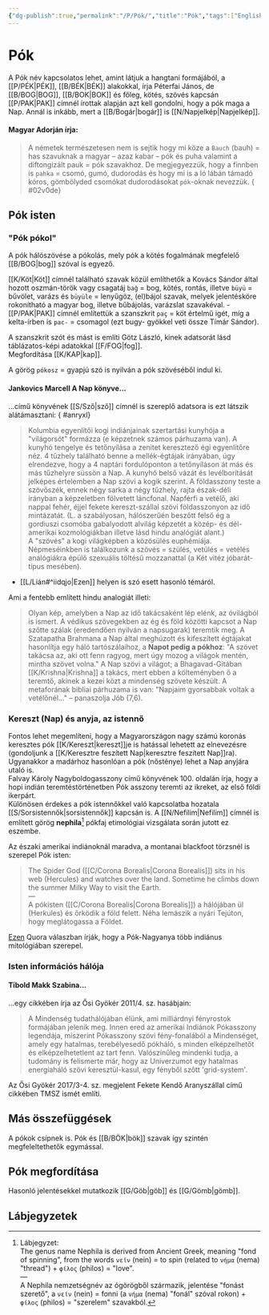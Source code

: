 ```yaml
---
{"dg-publish":true,"permalink":"/P/Pók/","title":"Pók","tags":["Englishtexttranslated"],"created":"2025-04-15T14:47","updated":"2025-04-15T14:48"}
---
```



# Pók

A Pók név kapcsolatos lehet, amint látjuk a hangtani formájából, a [[P/PÉK\|PÉK]], [[B/BÉK\|BÉK]] alakokkal, írja Péterfai János, de [[B/BOG\|BOG]], [[B/BOK\|BOK]] és főleg, kötés, szövés kapcsán [[P/PAK\|PAK]] címnél írottak alapján azt kell gondolni, hogy a pók maga a Nap. Annál is inkább, mert a [[B/Bogár\|bogár]] is [[N/Napjelkép\|Napjelkép]].  

#### Magyar Adorján írja:

> A németek természetesen nem is sejtik hogy mi köze a `Bauch` (bauh) = has szavuknak a magyar – azaz kabar – pók és puha valamint a diftongizált pauk = pók szavakhoz. De megjegyezzük, hogy a finnben is `pahka` = csomó, gumó, dudorodás és hogy mi is a ló lábán támadó kóros, gömbölyded csomókat dudorodásokat `pók`-oknak nevezzük.
{ #02v0de}


## Pók isten

### "Pók pókol"

A pók hálószövése a pókolás, mely pók a kötés fogalmának megfelelő [[B/BOG\|bog]] szóval is egyező.  

[[K/Köt\|Köt]] címnél található szavak közül említhetők a Kovács Sándor által hozott oszmán-török vagy csagatáj `bağ` = bog, kötés, rontás, illetve `büyü` = bűvölet, varázs és `büyüle` = lenyűgöz, (el)bájol szavak, melyek jelentésköre rokonítható a magyar bog, illetve bűbájolás, varázslat szavakéval. - [[P/PAK\|PAK]] címnél említettük a szanszkrit `paç` = köt értelmű igét, míg a kelta-írben is `pac-` = csomagol (ezt bugy- gyökkel veti össze Tímár Sándor).  

A szanszkrit szót és mást is említi Götz László, kinek adatsorát lásd táblázatos-képi adatokkal [[F/FOG\|fog]].  
Megfordítása [[K/KAP\|kap]].  

A görög `pókosz` = gyapjú szó is nyilván a pók szövéséből indul ki.  

#### Jankovics Marcell A Nap könyve...

...című könyvének [[S/Sző\|sző]] címnél is szereplő adatsora is ezt látszik alátámasztani:
{ #anryxl}

> Kolumbia egyenlítői kogi indiánjainak szertartási kunyhója a "világorsót" formázza (e képzetnek számos párhuzama van). A kunyhó tengelye és tetőnyílása a zenitet keresztező égi egyenlítőre néz. 4 tűzhely található benne a mellék-égtájak irányában, úgy elrendezve, hogy a 4 naptári fordulóponton a tetőnyíláson át más és más tűzhelyre süssön a Nap. A kunyhó belső vázát és levélborítását jelképes értelemben a Nap szövi a kogik szerint. A földasszony teste a szövőszék, ennek négy sarka a négy tűzhely, rajta észak-déli irányban a képzeletben fölvetett láncfonal. Napférfi a vetélő, aki nappal fehér, éjjel fekete kereszt-szállal szövi földasszonyon az idő mintázatát. (L. a szabályosan, hálószerűén beszőtt felső ég a gordiuszi csomóba gabalyodott alvilág képzetét a közép- és dél-amerikai kozmológiákban illetve lásd hindu analógiát alant.)  
> A "szövés" a kogi világképben a közösülés euphémiája. Népmeséinkben is találkozunk a szövés = szülés, vetülés = vetélés analógiákra épülő szexuális töltésű mozzanattal (a Két vitéz jóbarát-típus mesében).  
- [[L/Lián#^iidqjo\|Ezen]] helyen is szó esett hasonló témáról.

Ami a fentebb említett hindu analogiát illeti:  
> Olyan kép, amelyben a Nap az idő takácsaként lép elénk, az óvilágból is ismert. A védikus szövegekben az ég és föld közötti kapcsot a Nap szőtte szálak (eredendően nyilván a napsugarak) teremtik meg. A Szatapatha Brahmana a Nap által meghúzott és kifeszített égtájakat hasonlítja egy háló tartószálaihoz, a **Napot pedig a pókhoz**: "A szövet takácsa az, aki ott fenn ragyog, mert úgy mozog a világok mentén, mintha szövet volna." A Nap szövi a világot; a Bhagavad-Gitában [[K/Krishna\|Krishna]] a takács, mert ebben a költeményben ő a teremtő, akinek a kezei közt a mindenség szövete készült. A metaforának bibliai párhuzama is van: "Napjaim gyorsabbak voltak a vetélőnél..." – panaszolja Jób (7,6).  

### Kereszt (Nap) és anyja, az istennő

Fontos lehet megemlíteni, hogy a Magyarországon nagy számú koronás keresztes pók [[K/Kereszt\|kereszt]]je is hatással lehetett az elnevezésre (gondoljunk a [[K/Keresztre feszített Nap\|keresztre feszített Nap]]ra). Ugyanakkor a madárhoz hasonlóan a pók (nősténye) lehet a Nap anyjára utaló is.  
Falvay Károly Nagyboldogasszony című könyvének 100. oldalán írja, hogy a hopi indián teremtéstörténetben Pók asszony teremti az ikreket, az első földi ikerpárt.  
Különösen érdekes a pók istennőkkel való kapcsolatba hozatala [[S/Sorsistennők\|sorsistennők]] kapcsán is. A [[N/Nefilim\|Nefilim]] címnél is említett görög **nephila**[^1] pókfaj etimológiai vizsgálata során jutott ez eszembe.  

Az északi amerikai indiánoknál maradva, a montanai blackfoot törzsnél is szerepel Pók isten:  
> The Spider God ([[C/Corona Borealis\|Corona Borealis]]) sits in his web (Hercules) and watches over the land. Sometime he climbs down the summer Milky Way to visit the Earth.  
> —  
> A pókisten ([[C/Corona Borealis\|Corona Borealis]]) a hálójában ül (Herkules) és őrködik a föld felett. Néha lemászik a nyári Tejúton, hogy meglátogassa a Földet.  

[Ezen](https://qr.ae/pGACwZ) Quora válaszban írják, hogy a Pók-Nagyanya több indiánus mitológiában szerepel.  

### Isten információs hálója

#### Tibold Makk Szabina...

...egy cikkében írja az Ősi Gyökér 2011/4. sz. hasábjain:  
> A Mindenség tudathálójában élünk, ami milliárdnyi fényrostok formájában jelenik meg. Innen ered az amerikai Indiánok Pókasszony legendája, miszerint Pókasszony szövi fény-fonalából a Mindenséget, amely egy hatalmas, terebélyesedő pókháló, s minden elképzelhetőt és elképzelhetetlent az tart fenn. Valószínűleg mindenki tudja, a tudomány is felismerte már, hogy az Univerzumot egy hatalmas energiaháló szövi keresztül-kasul, egy fényből szőtt 'grid-system'.  

Az Ősi Gyökér 2017/3-4. sz. megjelent Fekete Kendő Aranyszállal című cikkében TMSZ ismét említi.  

## Más összefüggések

A pókok csípnek is. Pók és [[B/BÖK\|bök]] szavak így szintén megfeleltethetők egymással.  

## Pók megfordítása

Hasonló jelentésekkel mutatkozik [[G/Göb\|göb]] és [[G/Gömb\|gömb]].  



## Lábjegyzetek

[^1]: Lábjegyzet:  
The genus name Nephila is derived from Ancient Greek, meaning "fond of spinning", from the words `νεῖν` (nein) = to spin (related to `νήμα` (nema) "thread") + `φίλος` (philos) = "love".  
—  
A Nephila nemzetségnév az ógörögből származik, jelentése "fonást szerető", a `νεῖν` (nein) = fonni (a `νήμα` (nema) "fonál" szóval rokon) + `φίλος` (philos) = "szerelem" szavakból.  